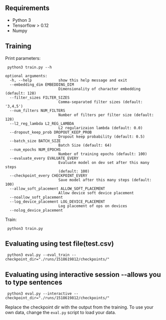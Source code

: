## Requirements

- Python 3
- Tensorflow > 0.12
- Numpy

## Training

Print parameters:

```
 python3 train.py --h
```

```
optional arguments:
  -h, --help            show this help message and exit
  --embedding_dim EMBEDDING_DIM
                        Dimensionality of character embedding (default: 128)
  --filter_sizes FILTER_SIZES
                        Comma-separated filter sizes (default: '3,4,5')
  --num_filters NUM_FILTERS
                        Number of filters per filter size (default: 128)
  --l2_reg_lambda L2_REG_LAMBDA
                        L2 regularizaion lambda (default: 0.0)
  --dropout_keep_prob DROPOUT_KEEP_PROB
                        Dropout keep probability (default: 0.5)
  --batch_size BATCH_SIZE
                        Batch Size (default: 64)
  --num_epochs NUM_EPOCHS
                        Number of training epochs (default: 100)
  --evaluate_every EVALUATE_EVERY
                        Evaluate model on dev set after this many steps
                        (default: 100)
  --checkpoint_every CHECKPOINT_EVERY
                        Save model after this many steps (default: 100)
  --allow_soft_placement ALLOW_SOFT_PLACEMENT
                        Allow device soft device placement
  --noallow_soft_placement
  --log_device_placement LOG_DEVICE_PLACEMENT
                        Log placement of ops on devices
  --nolog_device_placement

```

Train:

```
 python3 train.py
```

## Evaluating using test file(test.csv)

```
 python3 eval.py --eval_train --checkpoint_dir="./runs/1518619812/checkpoints/"
```

## Evaluating using interactive session --allows you to type sentences

```
 python3 eval.py --interactive --checkpoint_dir="./runs/1518619812/checkpoints/"
```
Replace the checkpoint dir with the output from the training. To use your own data, change the `eval.py` script to load your data.

